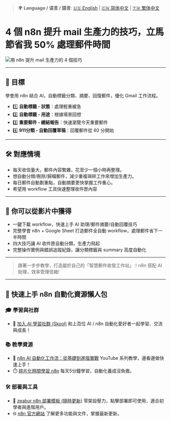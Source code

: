 > 🌍 **Language / 语言 / 語言**: [🇺🇸 English](./readme-en.md) | [🇨🇳 简体中文](./readme-cn.md) | [🇹🇼 繁体中文](./readme.md)
# 4 個 n8n 提升 mail 生產力的技巧，立馬節省我 50% 處理郵件時間

![用 n8n 提升 mail 生產力的 4 個技巧](https://github.com/qwedsazxc78/ai-automation-n8n/blob/main/n8n/32-n8n-enhance-email-productivity/cover.png?raw=true)

---

## 🎯 目標

學會用 n8n 結合 AI，自動標籤分類、摘要、回復郵件，優化 Gmail 工作流程。

* 1️⃣ **自動標籤 - 狀態**：處理輕重緩急
* 2️⃣ **自動標籤 - 用途**：根據場景回想
* 3️⃣ **重要郵件 - 總結報告**：快速瀏覽今天重要郵件
* 4️⃣ **911分類 - 自動回覆草稿**：回覆郵件從 60 分開始

---

## 🛠️ 對應情境

* 每天收信量大，郵件內容繁雜，花至少一個小時再整理。
* 想自動分類/刪除/歸檔郵件，減少重複瑣碎工作來增加生產力。
* 每日郵件自動劃重點，自動摘要更快掌握工作重心。
* 希望用 workflow 工具快速整理收件匣內容

---

## 🎥 你可以從影片中獲得

* 一鍵下載 workflow，快速上手 AI 助理/郵件摘要/自動回覆技巧
* 完整學會 n8n + Google Sheet 打造郵件全自動 workflow，處理郵件省下一半時間
* 四大技巧讓 AI 收件匣自動分類，生產力飛起
* 完整操作實例與錯誤追蹤紀錄，讓分類標籤與 summary 高度自動化

---

> 跟著一步步教學，打造屬於自己的「智慧郵件收發工作站」！n8n 搭配 AI 助理，效率管理信箱!

---

## 🚀 快速上手 n8n 自動化資源懶人包

### 🎓 學習與社群

* 🔗 [加入 AI 學習社群 (Skool)](https://www.skool.com/ai-brain-alex/about?ref=5dde9b20e8e7432aa9a01df6e89685f4)
  和上百位 AI / n8n 自動化愛好者一起學習、交流與成長！

### 📚 教學資源

* 🎥 [n8n AI 自動化工作流：從基礎到進階實戰](https://youtube.com/playlist?list=PLUf88uk7T54I83MBdbuXgUuA8rVklF4FA&si=wHsQw8YJu-erSdLd)
  YouTube 系列教學，邊看邊做快速上手！
* ⏱️ [碎片化時間學習 n8n](https://youtube.com/playlist?list=PLUf88uk7T54Iv6LV2NFgdTghaX2cPhtgH&si=G3gj2qn179ZFUqAZ)
  每天5分鐘學習，自動化養成沒負擔。

### 🛠️ 部署與工具

* 🧩 [zeabur n8n 部署模板 (隨時更新)](https://zeabur.com/zh-TW/templates/0TUVZ7?referralCode=qwedsazxc78)
  零架設壓力，點擊部署即可使用，適合初學者與進階用戶。
* 🌐 [n8n 官方網站](https://n8n.io/)
  了解更多功能與文件，掌握最新更新。
